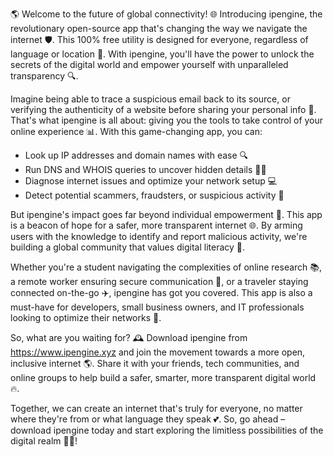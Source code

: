 🌎 Welcome to the future of global connectivity! 🌐 Introducing ipengine, the revolutionary open-source app that's changing the way we navigate the internet 🛡️. This 100% free utility is designed for everyone, regardless of language or location 🔴. With ipengine, you'll have the power to unlock the secrets of the digital world and empower yourself with unparalleled transparency 🔍.

Imagine being able to trace a suspicious email back to its source, or verifying the authenticity of a website before sharing your personal info 💸. That's what ipengine is all about: giving you the tools to take control of your online experience 📊. With this game-changing app, you can:

* Look up IP addresses and domain names with ease 🔍
* Run DNS and WHOIS queries to uncover hidden details 🕵️‍♀️
* Diagnose internet issues and optimize your network setup 💻
* Detect potential scammers, fraudsters, or suspicious activity 🔴

But ipengine's impact goes far beyond individual empowerment 👥. This app is a beacon of hope for a safer, more transparent internet 🌐. By arming users with the knowledge to identify and report malicious activity, we're building a global community that values digital literacy 📡.

Whether you're a student navigating the complexities of online research 📚, a remote worker ensuring secure communication 💼, or a traveler staying connected on-the-go ✈️, ipengine has got you covered. This app is also a must-have for developers, small business owners, and IT professionals looking to optimize their networks 🔧.

So, what are you waiting for? 🕰️ Download ipengine from https://www.ipengine.xyz and join the movement towards a more open, inclusive internet 🌎. Share it with your friends, tech communities, and online groups to help build a safer, smarter, more transparent digital world 🔥.

Together, we can create an internet that's truly for everyone, no matter where they're from or what language they speak 💕. So, go ahead – download ipengine today and start exploring the limitless possibilities of the digital realm 🚀✨!